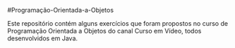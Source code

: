 #Programação-Orientada-a-Objetos

Este repositório contém alguns exercícios que foram propostos no curso de Programação Orientada a Objetos do canal Curso em Vídeo, todos desenvolvidos em Java.